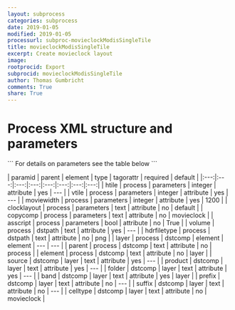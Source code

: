 ```yaml
---
layout: subprocess
categories: subprocess
date: 2019-01-05
modified: 2019-01-05
processurl: subproc-movieclockModisSingleTile
title: movieclockModisSingleTile
excerpt: Create movieclock layout
image: 
rootprocid: Export
subprocid: movieclockModisSingleTile
author: Thomas Gumbricht
comments: True
share: True
---
```


<h1 class='foot-description'>Process XML structure and parameters</h1>
```
For details on parameters see the table below
<?xml version="1.0" ?>
<process>
  <!--Generated from python-->
  <userproj plotid="yourplotid" projectid="yourprojectid" siteid="yoursiteid" system="systemid" tractid="yourtractid" userid="youruserid"/>
  <period endday="DD" endmonth="MM" endyear="YYYY" seasonendday="DD" seasonendmonth="MM" seasonstartday="DD" seasonstartmonth="MM" startday="DD" startmonth="MM" startyear="YYYY" timestep="timestep"/>
  <parameters asscript="True/False" clocklayout="txtstring" copycomp="txtstring" htile="xyz" moviewidth="xyz" vtile="xyz"/>
  <dstpath hdrfiletype="txtstring" volume="txtstring"/>
  <dstcomp element="txtstring" parent="txtstring">
    <layer band="txtstring" celltype="txtstring" folder="txtstring" prefix="txtstring" product="txtstring" source="txtstring" suffix="txtstring"/>
  </dstcomp>
</process>
```

| paramid | parent | element | type | tagorattr | required | default |
|:---:|:---:|:---:|:---:|:---:|:---:|:---:|:---:|
| htile | process | parameters | integer | attribute | yes | --- |
| vtile | process | parameters | integer | attribute | yes | --- |
| moviewidth | process | parameters | integer | attribute | yes | 1200 |
| clocklayout | process | parameters | text | attribute | no | default |
| copycomp | process | parameters | text | attribute | no | movieclock |
| asscript | process | parameters | bool | attribute | no | True |
| volume | process | dstpath | text | attribute | yes | --- |
| hdrfiletype | process | dstpath | text | attribute | no | png |
| layer | process | dstcomp | element | element | --- | --- |
| parent | process | dstcomp | text | attribute | no | process |
| element | process | dstcomp | text | attribute | no | layer |
| source | dstcomp | layer | text | attribute | yes | --- |
| product | dstcomp | layer | text | attribute | yes | --- |
| folder | dstcomp | layer | text | attribute | yes | --- |
| band | dstcomp | layer | text | attribute | yes | layer |
| prefix | dstcomp | layer | text | attribute | no | --- |
| suffix | dstcomp | layer | text | attribute | no | --- |
| celltype | dstcomp | layer | text | attribute | no | movieclock |

